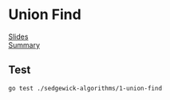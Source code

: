 # Union Find

[Slides](https://sedgewick.io/wp-content/uploads/2022/04/Algs01-UnionFind.pdf)  
[Summary](https://algs4.cs.princeton.edu/15uf/)  

## Test
```
go test ./sedgewick-algorithms/1-union-find
```